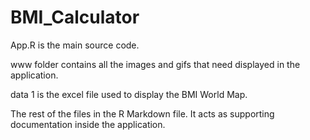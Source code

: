 # BMI_Calculator

App.R is the main source code.

www folder contains all the images and gifs that need displayed in the application.

data 1 is the excel file used to display the BMI World Map.

The rest of the files in the R Markdown file. It acts as supporting documentation inside the application.

